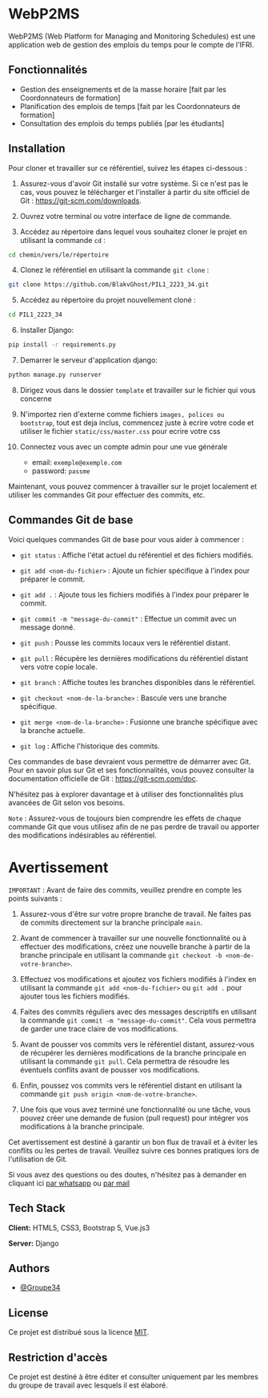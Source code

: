 # WebP2MS

WebP2MS (Web Platform for Managing and Monitoring Schedules) est une application web de gestion des emplois du temps pour le compte de l’IFRI.

## Fonctionnalités

- Gestion des enseignements et de la masse horaire [fait par les Coordonnateurs de formation]
- Planification des emplois de temps [fait par les Coordonnateurs de formation]
- Consultation des emplois du temps publiés [par les étudiants]


## Installation

Pour cloner et travailler sur ce référentiel, suivez les étapes ci-dessous :

1. Assurez-vous d'avoir Git installé sur votre système. Si ce n'est pas le cas, vous pouvez le télécharger et l'installer à partir du site officiel de Git : https://git-scm.com/downloads.

2. Ouvrez votre terminal ou votre interface de ligne de commande.

3. Accédez au répertoire dans lequel vous souhaitez cloner le projet en utilisant la commande `cd` :

```bash
cd chemin/vers/le/répertoire
```

4. Clonez le référentiel en utilisant la commande `git clone` :

```bash
git clone https://github.com/BlakvGhost/PIL1_2223_34.git
```

5. Accédez au répertoire du projet nouvellement cloné :
```bash
cd PIL1_2223_34
```

6. Installer Django:
```bash
pip install -r requirements.py
```

7. Demarrer le serveur d'application django:
```bash
python manage.py runserver
```

8. Dirigez vous dans le dossier `template` et travailler sur le fichier qui vous concerne

9. N'importez rien d'externe comme fichiers `images, polices ou bootstrap`, tout est deja inclus, commencez juste à ecrire votre code et utiliser le fichier `static/css/master.css` pour ecrire votre css

10. Connectez vous avec un compte admin pour une vue générale
    - email: `exemple@exemple.com`
    - password: `passme`


Maintenant, vous pouvez commencer à travailler sur le projet localement et utiliser les commandes Git pour effectuer des commits, etc.

## Commandes Git de base

Voici quelques commandes Git de base pour vous aider à commencer :

- `git status` : Affiche l'état actuel du référentiel et des fichiers modifiés.

- `git add <nom-du-fichier>` : Ajoute un fichier spécifique à l'index pour préparer le commit.

- `git add .` : Ajoute tous les fichiers modifiés à l'index pour préparer le commit.

- `git commit -m "message-du-commit"` : Effectue un commit avec un message donné.

- `git push` : Pousse les commits locaux vers le référentiel distant.

- `git pull` : Récupère les dernières modifications du référentiel distant vers votre copie locale.

- `git branch` : Affiche toutes les branches disponibles dans le référentiel.

- `git checkout <nom-de-la-branche>` : Bascule vers une branche spécifique.

- `git merge <nom-de-la-branche>` : Fusionne une branche spécifique avec la branche actuelle.

- `git log` : Affiche l'historique des commits.

Ces commandes de base devraient vous permettre de démarrer avec Git. Pour en savoir plus sur Git et ses fonctionnalités, vous pouvez consulter la documentation officielle de Git : https://git-scm.com/doc.

N'hésitez pas à explorer davantage et à utiliser des fonctionnalités plus avancées de Git selon vos besoins.

`Note` : Assurez-vous de toujours bien comprendre les effets de chaque commande Git que vous utilisez afin de ne pas perdre de travail ou apporter des modifications indésirables au référentiel.

# Avertissement

`IMPORTANT` : Avant de faire des commits, veuillez prendre en compte les points suivants :

1. Assurez-vous d'être sur votre propre branche de travail. Ne faites pas de commits directement sur la branche principale `main`.

2. Avant de commencer à travailler sur une nouvelle fonctionnalité ou à effectuer des modifications, créez une nouvelle branche à partir de la branche principale en utilisant la commande `git checkout -b <nom-de-votre-branche>`.

3. Effectuez vos modifications et ajoutez vos fichiers modifiés à l'index en utilisant la commande `git add <nom-du-fichier>` ou `git add .` pour ajouter tous les fichiers modifiés.

4. Faites des commits réguliers avec des messages descriptifs en utilisant la commande `git commit -m "message-du-commit"`. Cela vous permettra de garder une trace claire de vos modifications.

5. Avant de pousser vos commits vers le référentiel distant, assurez-vous de récupérer les dernières modifications de la branche principale en utilisant la commande `git pull`. Cela permettra de résoudre les éventuels conflits avant de pousser vos modifications.

6. Enfin, poussez vos commits vers le référentiel distant en utilisant la commande `git push origin <nom-de-votre-branche>`.

7. Une fois que vous avez terminé une fonctionnalité ou une tâche, vous pouvez créer une demande de fusion (pull request) pour intégrer vos modifications à la branche principale.

Cet avertissement est destiné à garantir un bon flux de travail et à éviter les conflits ou les pertes de travail. Veuillez suivre ces bonnes pratiques lors de l'utilisation de Git.

Si vous avez des questions ou des doutes, n'hésitez pas à demander en cliquant ici [par whatsapp](https://wa.me/22995181019) ou 
[par mail](mailto:kabirou2001@gmail.com)


## Tech Stack

**Client:** HTML5, CSS3, Bootstrap 5, Vue.js3

**Server:** Django

## Authors

- [@Groupe34](https://github.com/BlakvGhost/PIL1_2223_34)


## License

Ce projet est distribué sous la licence
[MIT](https://choosealicense.com/licenses/mit/).

## Restriction d'accès

Ce projet est destiné à être éditer et consulter uniquement par les membres du groupe de travail avec lesquels il est élaboré.